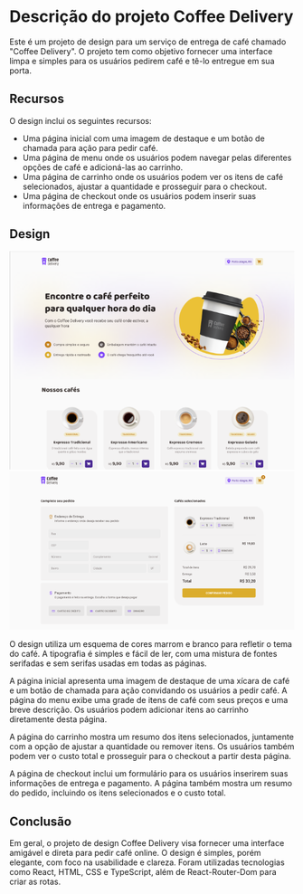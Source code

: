 # Descrição do projeto Coffee Delivery

Este é um projeto de design para um serviço de entrega de café chamado "Coffee Delivery". O projeto tem como objetivo fornecer uma interface limpa e simples para os usuários pedirem café e tê-lo entregue em sua porta.

## Recursos

O design inclui os seguintes recursos:

- Uma página inicial com uma imagem de destaque e um botão de chamada para ação para pedir café.
- Uma página de menu onde os usuários podem navegar pelas diferentes opções de café e adicioná-las ao carrinho.
- Uma página de carrinho onde os usuários podem ver os itens de café selecionados, ajustar a quantidade e prosseguir para o checkout.
- Uma página de checkout onde os usuários podem inserir suas informações de entrega e pagamento.

## Design

<img src="./public/coffe-delivery-home.png" alt="">
<img src="./public/coffe-delivery-info.png" alt="">

O design utiliza um esquema de cores marrom e branco para refletir o tema do café. A tipografia é simples e fácil de ler, com uma mistura de fontes serifadas e sem serifas usadas em todas as páginas.

A página inicial apresenta uma imagem de destaque de uma xícara de café e um botão de chamada para ação convidando os usuários a pedir café. A página do menu exibe uma grade de itens de café com seus preços e uma breve descrição. Os usuários podem adicionar itens ao carrinho diretamente desta página.

A página do carrinho mostra um resumo dos itens selecionados, juntamente com a opção de ajustar a quantidade ou remover itens. Os usuários também podem ver o custo total e prosseguir para o checkout a partir desta página.

A página de checkout inclui um formulário para os usuários inserirem suas informações de entrega e pagamento. A página também mostra um resumo do pedido, incluindo os itens selecionados e o custo total.

## Conclusão

Em geral, o projeto de design Coffee Delivery visa fornecer uma interface amigável e direta para pedir café online. O design é simples, porém elegante, com foco na usabilidade e clareza. Foram utilizadas tecnologias como React, HTML, CSS e TypeScript, além de React-Router-Dom para criar as rotas.